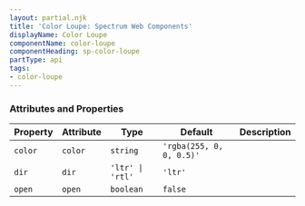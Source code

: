 ```yaml
---
layout: partial.njk
title: 'Color Loupe: Spectrum Web Components'
displayName: Color Loupe
componentName: color-loupe
componentHeading: sp-color-loupe
partType: api
tags:
- color-loupe
---
```


### Attributes and Properties

<div class="table-container">
<table class="spectrum-Table spectrum-Table--sizeM">
<thead class="spectrum-Table-head">
<tr>

<th class="spectrum-Table-headCell">
Property
</th>

<th class="spectrum-Table-headCell">
Attribute
</th>

<th class="spectrum-Table-headCell">
Type
</th>

<th class="spectrum-Table-headCell">
Default
</th>

<th class="spectrum-Table-headCell">
Description
</th>

</tr>
</thead>
<tbody class="spectrum-Table-body">

<tr class="spectrum-Table-row" id="attributes and properties_color" data-name="Property" data-value="color">

<td class="spectrum-Table-cell">
<code>color</code>
</td>

<td class="spectrum-Table-cell">
<code>color</code>
</td>

<td class="spectrum-Table-cell">
<code>string</code>
</td>

<td class="spectrum-Table-cell">
<code>'rgba(255, 0, 0, 0.5)'</code>
</td>

<td class="spectrum-Table-cell">

</td>

</tr>

<tr class="spectrum-Table-row" id="attributes and properties_dir" data-name="Property" data-value="dir">

<td class="spectrum-Table-cell">
<code>dir</code>
</td>

<td class="spectrum-Table-cell">
<code>dir</code>
</td>

<td class="spectrum-Table-cell">
<code>'ltr' | 'rtl'</code>
</td>

<td class="spectrum-Table-cell">
<code>'ltr'</code>
</td>

<td class="spectrum-Table-cell">

</td>

</tr>

<tr class="spectrum-Table-row" id="attributes and properties_open" data-name="Property" data-value="open">

<td class="spectrum-Table-cell">
<code>open</code>
</td>

<td class="spectrum-Table-cell">
<code>open</code>
</td>

<td class="spectrum-Table-cell">
<code>boolean</code>
</td>

<td class="spectrum-Table-cell">
<code>false</code>
</td>

<td class="spectrum-Table-cell">

</td>

</tr>

</tbody>
</table>
</div>
    


